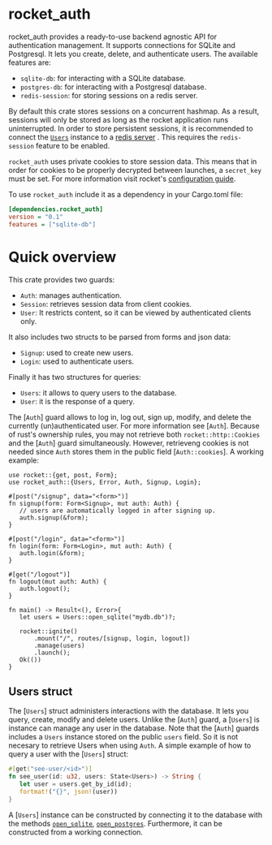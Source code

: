 # rocket_auth 
rocket_auth provides a ready-to-use  backend agnostic API for authentication management.
It supports connections for SQLite and Postgresql. It lets you create, delete, and authenticate users.
The available features are:
* `sqlite-db`: for interacting with a SQLite database. 
* `postgres-db`: for interacting with a Postgresql database.
* `redis-session`: for storing sessions on a redis server. 

By default this crate stores sessions on a concurrent hashmap. 
As a result, sessions will only be stored as long as the rocket application runs uninterrupted. 
In order to store persistent sessions, it is recommended to connect the [`Users`](`Users::open_redis`) instance to a [redis server](https://redis.io/) .
This requires the `redis-session` feature to be enabled. 

`rocket_auth` uses private cookies to store session data. 
This means that in order for cookies to be properly decrypted between launches, a `secret_key` must be set.
For more information visit rocket's [configuration guide](https://rocket.rs/v0.4/guide/configuration/).





To use `rocket_auth` include it as a dependency in your Cargo.toml file: 
```ini
[dependencies.rocket_auth]
version = "0.1"
features = ["sqlite-db"]
```
# Quick overview
This crate provides two guards:
* `Auth`: manages authentication.
* `Session`: retrieves session data from client cookies.
* `User`: It restricts content, so it can be viewed by authenticated clients only.

It also includes two structs to be parsed from forms and json data: 
* `Signup`: used to create new users.
* `Login`: used to authenticate users.

Finally it has two structures for queries: 
* `Users`: it allows to query users to the database.
* `User`: it is the response of a query.


The [`Auth`] guard allows to log in, log out, sign up, modify, and delete the currently (un)authenticated user. 
For more information see [`Auth`]. Because of rust's ownership rules, you may not retrieve both `rocket::http::Cookies` and the [`Auth`] guard
simultaneously. However, retrieveng cookies is not needed since `Auth` stores them in the public field [`Auth::cookies`].
A working example: 
```rust,no_run
use rocket::{get, post, Form};
use rocket_auth::{Users, Error, Auth, Signup, Login};

#[post("/signup", data="<form>")] 
fn signup(form: Form<Signup>, mut auth: Auth) {
   // users are automatically logged in after signing up.
   auth.signup(&form);
}

#[post("/login", data="<form>")] 
fn login(form: Form<Login>, mut auth: Auth) {
   auth.login(&form);
}

#[get("/logout")] 
fn logout(mut auth: Auth) {
   auth.logout();
}

fn main() -> Result<(), Error>{
   let users = Users::open_sqlite("mydb.db")?;

   rocket::ignite()
       .mount("/", routes/[signup, login, logout])
       .manage(users)
       .launch();
   Ok(())
}
```

## Users struct
The [`Users`] struct administers interactions with the database. 
It lets you query, create, modify and delete users.
Unlike the [`Auth`] guard, a [`Users`] is instance can manage any user in the database.
Note that the [`Auth`] guards includes a `Users` instance stored on the public `users` field.
So it is not necesary to retrieve Users when using `Auth`.
A simple example of how to query a user with the [`Users`] struct:

```rust 
#[get("see-user/<id>")]
fn see_user(id: u32, users: State<Users>) -> String {
   let user = users.get_by_id(id);
   fortmat!("{}", json!(user))
}
```

A [`Users`] instance can be constructed by connecting it to the database with the methods [`open_sqlite`](Users::open_sqlite),
[`open_postgres`](Users::open_postgres). Furthermore, it can be constructed from a working connection. 





